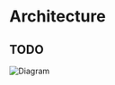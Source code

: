 # Architecture

## TODO

![Diagram](https://cdn-images-1.medium.com/max/2400/1*nFxyDwJ2DEH1G5PMKPMj1g.png)
